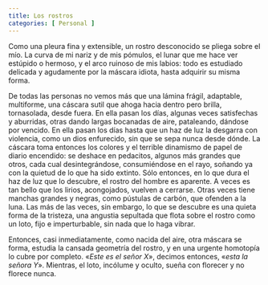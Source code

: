 ```yaml
---
title: Los rostros 
categories: [ Personal ]
---
```


Como una pleura fina y extensible, un rostro desconocido se pliega sobre el
mío. La curva de mi nariz y de mis pómulos, el lunar que me hace ver estúpido 
o hermoso, y el arco ruinoso de mis labios: todo es estudiado delicada y agudamente
por la máscara idiota, hasta adquirir su misma forma.

De todas las personas no vemos más que una lámina frágil, adaptable,
multiforme, una cáscara sutil que ahoga hacia dentro pero brilla, tornasolada,
desde fuera. En ella pasan los días, algunas veces satisfechas y aburridas, otras dando
largas bocanadas de aire, pataleando, dándose por vencido. En ella pasan los días 
hasta que un haz de luz la desgarra con violencia,
como un dios enfurecido, sin que se sepa nunca desde dónde. La cáscara toma entonces los colores 
y el terrible dinamismo de papel de diario encendido: se deshace en pedacitos,
algunos más grandes que otros, cada cual desintegrándose, consumiéndose en el
rayo, soñando ya con la quietud de lo que ha sido extinto. Sólo entonces, en lo
que dura el haz de luz que lo descubre, el rostro del hombre es aparente. A
veces es tan bello que los lirios, acongojados, vuelven a cerrarse. Otras veces
tiene manchas grandes y negras, como pústulas de carbón, que ofenden a la luna.
Las más de las veces, sin embargo, lo que se descubre es una quieta forma de la
tristeza, una angustia sepultada que flota sobre el rostro como un loto, fijo e
imperturbable, sin nada que lo haga vibrar. 

Entonces, casi inmediatamente, como nacida del aire, otra máscara se forma, estudia la cansada geometría del
rostro, y en una urgente homotopía lo cubre por completo. «*Este es el señor
X*», decimos entonces, «*esta la señora Y*». Mientras, el loto, incólume y
oculto, sueña con florecer y no florece nunca.
